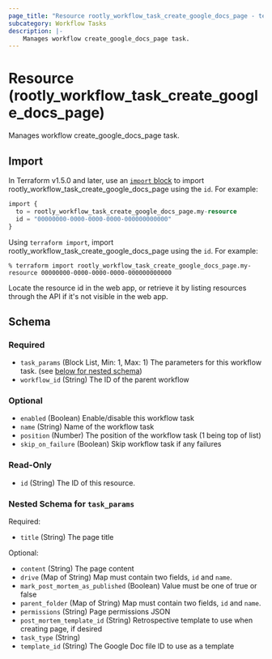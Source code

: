 ```yaml
---
page_title: "Resource rootly_workflow_task_create_google_docs_page - terraform-provider-rootly"
subcategory: Workflow Tasks
description: |-
    Manages workflow create_google_docs_page task.
---
```


# Resource (rootly_workflow_task_create_google_docs_page)

Manages workflow create_google_docs_page task.



## Import

In Terraform v1.5.0 and later, use an [`import` block](https://developer.hashicorp.com/terraform/language/import) to import rootly_workflow_task_create_google_docs_page using the `id`. For example:

```terraform
import {
  to = rootly_workflow_task_create_google_docs_page.my-resource
  id = "00000000-0000-0000-0000-000000000000"
}
```

Using `terraform import`, import rootly_workflow_task_create_google_docs_page using the `id`. For example:

```console
% terraform import rootly_workflow_task_create_google_docs_page.my-resource 00000000-0000-0000-0000-000000000000
```

Locate the resource id in the web app, or retrieve it by listing resources through the API if it's not visible in the web app.

<!-- schema generated by tfplugindocs -->
## Schema

### Required

- `task_params` (Block List, Min: 1, Max: 1) The parameters for this workflow task. (see [below for nested schema](#nestedblock--task_params))
- `workflow_id` (String) The ID of the parent workflow

### Optional

- `enabled` (Boolean) Enable/disable this workflow task
- `name` (String) Name of the workflow task
- `position` (Number) The position of the workflow task (1 being top of list)
- `skip_on_failure` (Boolean) Skip workflow task if any failures

### Read-Only

- `id` (String) The ID of this resource.

<a id="nestedblock--task_params"></a>
### Nested Schema for `task_params`

Required:

- `title` (String) The page title

Optional:

- `content` (String) The page content
- `drive` (Map of String) Map must contain two fields, `id` and `name`.
- `mark_post_mortem_as_published` (Boolean) Value must be one of true or false
- `parent_folder` (Map of String) Map must contain two fields, `id` and `name`.
- `permissions` (String) Page permissions JSON
- `post_mortem_template_id` (String) Retrospective template to use when creating page, if desired
- `task_type` (String)
- `template_id` (String) The Google Doc file ID to use as a template

